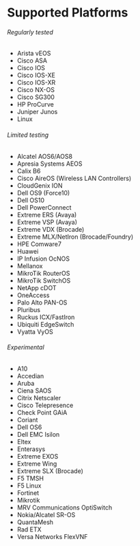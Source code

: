 # Supported Platforms

###### Regularly tested

- Arista vEOS
- Cisco ASA
- Cisco IOS
- Cisco IOS-XE
- Cisco IOS-XR
- Cisco NX-OS
- Cisco SG300
- HP ProCurve
- Juniper Junos
- Linux

###### Limited testing

- Alcatel AOS6/AOS8
- Apresia Systems AEOS
- Calix B6
- Cisco AireOS (Wireless LAN Controllers)
- CloudGenix ION
- Dell OS9 (Force10)
- Dell OS10
- Dell PowerConnect
- Extreme ERS (Avaya)
- Extreme VSP (Avaya)
- Extreme VDX (Brocade)
- Extreme MLX/NetIron (Brocade/Foundry)
- HPE Comware7
- Huawei
- IP Infusion OcNOS
- Mellanox
- MikroTik RouterOS
- MikroTik SwitchOS
- NetApp cDOT
- OneAccess
- Palo Alto PAN-OS
- Pluribus
- Ruckus ICX/FastIron
- Ubiquiti EdgeSwitch
- Vyatta VyOS

###### Experimental

- A10
- Accedian
- Aruba
- Ciena SAOS
- Citrix Netscaler
- Cisco Telepresence
- Check Point GAiA
- Coriant
- Dell OS6
- Dell EMC Isilon
- Eltex
- Enterasys
- Extreme EXOS
- Extreme Wing
- Extreme SLX (Brocade)
- F5 TMSH
- F5 Linux
- Fortinet
- Mikrotik
- MRV Communications OptiSwitch
- Nokia/Alcatel SR-OS
- QuantaMesh
- Rad ETX
- Versa Networks FlexVNF

